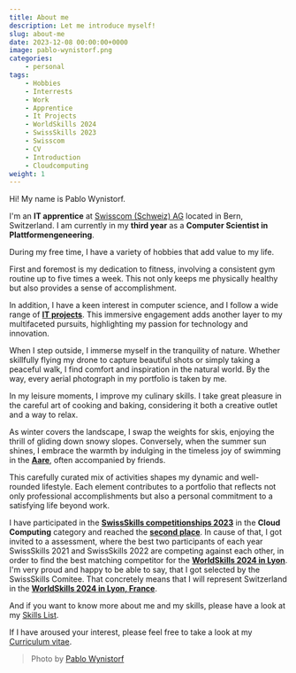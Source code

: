 ```yaml
---
title: About me
description: Let me introduce myself!
slug: about-me
date: 2023-12-08 00:00:00+0000
image: pablo-wynistorf.png
categories:
    - personal
tags:
    - Hobbies
    - Interrests
    - Work
    - Apprentice
    - It Projects
    - WorldSkills 2024
    - SwissSkills 2023
    - Swisscom
    - CV
    - Introduction
    - Cloudcomputing
weight: 1
---
```


Hi!
My name is Pablo Wynistorf.

I'm an **IT apprentice** at [Swisscom (Schweiz) AG](https://www.swisscom.ch) located in Bern, Switzerland. I am currently in my **third year** as a **Computer Scientist in Plattformengeneering**.

During my free time, I have a variety of hobbies that add value to my life.

First and foremost is my dedication to fitness, involving a consistent gym routine up to five times a week. This not only keeps me physically healthy but also provides a sense of accomplishment.

In addition, I have a keen interest in computer science, and I follow a wide range of **[IT projects](https://github.com/Pablo-Wynistorf?tab=repositories)**. This immersive engagement adds another layer to my multifaceted pursuits, highlighting my passion for technology and innovation.

When I step outside, I immerse myself in the tranquility of nature. Whether skillfully flying my drone to capture beautiful shots or simply taking a peaceful walk, I find comfort and inspiration in the natural world. By the way, every aerial photograph in my portfolio is taken by me.

In my leisure moments, I improve my culinary skills. I take great pleasure in the careful art of cooking and baking, considering it both a creative outlet and a way to relax.

As winter covers the landscape, I swap the weights for skis, enjoying the thrill of gliding down snowy slopes. Conversely, when the summer sun shines, I embrace the warmth by indulging in the timeless joy of swimming in the **[Aare](https://www.myswitzerland.com/en-ch/destinations/aare/)**, often accompanied by friends.

This carefully curated mix of activities shapes my dynamic and well-rounded lifestyle. Each element contributes to a portfolio that reflects not only professional accomplishments but also a personal commitment to a satisfying life beyond work.




I have participated in the **[SwissSkills competitionships 2023](https://www.ict-berufsbildung.ch/ictskills2023)** in the **Cloud Computing** category and reached the **[second place](https://www.ict-berufsbildung.ch/resources/Results-ICTskills2023.pdf)**. In cause of that, I got invited to a assessment, where the best two participants of each year SwissSkills 2021 and SwissSkills 2022 are competing against each other, in order to find the best matching competitor for the **[WorldSkills 2024 in Lyon](https://worldskills.org/what/competitions/worldskills-lyon-2024)**. I'm very proud and happy to be able to say, that I got selected by the SwissSkills Comitee. That concretely means that I will represent Switzerland in the **[WorldSkills 2024 in Lyon, France](https://worldskills.org/what/competitions/worldskills-lyon-2024)**. 


And if you want to know more about me and my skills, please have a look at my [Skills List](/skills).

If I have aroused your interest, please feel free to take a look at my [Curriculum vitae](/p/cv/).


> Photo by [Pablo Wynistorf](https://www.pablo.one)
